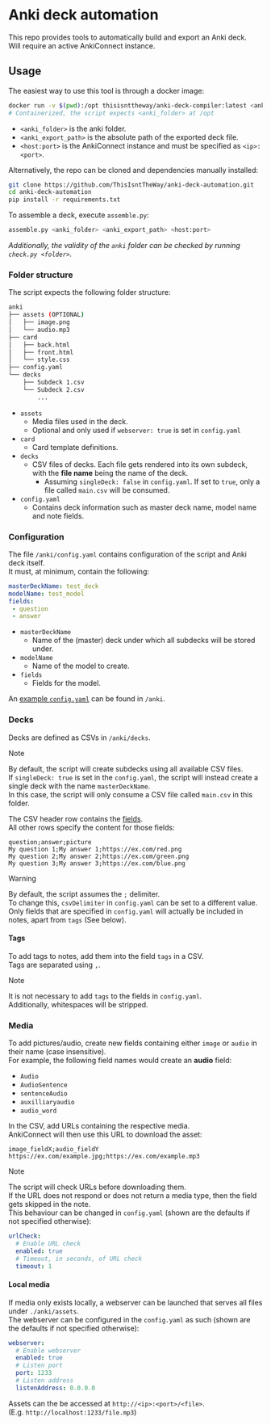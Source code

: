 # Anki deck automation
This repo provides tools to automatically build and export an Anki deck.  
Will require an active AnkiConnect instance.

## Usage
The easiest way to use this tool is through a docker image:
```bash
docker run -v $(pwd):/opt thisisnttheway/anki-deck-compiler:latest <anki_folder> <anki_export_path> <host:port>
# Containerized, the script expects <anki_folder> at /opt
```
- `<anki_folder>` is the anki folder.
- `<anki_export_path>` is the absolute path of the exported deck file.
- `<host:port>` is the AnkiConnect instance and must be specified as `<ip>:<port>`.

Alternatively, the repo can be cloned and dependencies manually installed:
```bash
git clone https://github.com/ThisIsntTheWay/anki-deck-automation.git
cd anki-deck-automation
pip install -r requirements.txt
```

To assemble a deck, execute `assemble.py`:
```bash
assemble.py <anki_folder> <anki_export_path> <host:port>
```

_Additionally, the validity of the `anki` folder can be checked by running `check.py <folder>`._


### Folder structure
The script expects the following folder structure:
```bash
anki
├── assets (OPTIONAL)
│   ├── image.png
│   └── audio.mp3
├── card
│   ├── back.html
│   ├── front.html
│   └── style.css
├── config.yaml
└── decks
    ├── Subdeck 1.csv
    └── Subdeck 2.csv
        ...
```

- `assets`
  - Media files used in the deck.
  - Optional and only used if `webserver: true` is set in `config.yaml`
- `card`
  - Card template definitions.
- `decks`
  - CSV files of decks.
    Each file gets rendered into its own subdeck, with the **file name** being the name of the deck.
    - Assuming `singleDeck: false` in `config.yaml`.
      If set to `true`, only a file called `main.csv` will be consumed.
- `config.yaml`
  - Contains deck information such as master deck name, model name and note fields.

### Configuration
The file `/anki/config.yaml` contains configuration of the script and Anki deck itself.  
It must, at minimum, contain the following:
```yaml
masterDeckName: test_deck
modelName: test_model
fields:
 - question
 - answer
```

- `masterDeckName`
  - Name of the (master) deck under which all subdecks will be stored under.
- `modelName`
  - Name of the model to create.
- `fields`
  - Fields for the model.
 
An [example `config.yaml`](https://github.com/ThisIsntTheWay/anki-deck-automation/blob/main/anki/config.yaml) can be found in `/anki`.

### Decks
Decks are defined as CSVs in `/anki/decks`.  

> [!NOTE]
> By default, the script will create subdecks using all available CSV files.  
> If `singleDeck: true` is set in the `config.yaml`, the script will instead create a single deck with the name `masterDeckName`.  
> In this case, the script will only consume a CSV file called `main.csv` in this folder.

The CSV header row contains the [fields](https://github.com/ThisIsntTheWay/anki-deck-automation/blob/a429841ff4c3492a94b0374684434bb377652ad2/anki/config.yaml#L3).  
All other rows specify the content for those fields:

```csv
question;answer;picture
My question 1;My answer 1;https://ex.com/red.png
My question 2;My answer 2;https://ex.com/green.png
My question 3;My answer 3;https://ex.com/blue.png
```

> [!WARNING]  
> By default, the script assumes the `;` delimiter.  
> To change this, `csvDelimiter` in `config.yaml` can be set to a different value.  
> Only fields that are specified in `config.yaml` will actually be included in notes, apart from `tags` (See below).

#### Tags
To add tags to notes, add them into the field `tags` in a CSV.  
Tags are separated using `,`.

> [!NOTE]
> It is not necessary to add `tags` to the fields in `config.yaml`.  
> Additionally, whitespaces will be stripped.  


### Media
To add pictures/audio, create new fields containing either `image` or `audio` in their name (case insensitive).  
For example, the following field names would create an **audio** field:  
- `Audio`
- `AudioSentence`
- `sentenceAudio`
- `auxilliaryaudio`
- `audio_word`

In the CSV, add URLs containing the respective media.  
AnkiConnect will then use this URL to download the asset:

```csv
image_fieldX;audio_fieldY
https://ex.com/example.jpg;https://ex.com/example.mp3
```

> [!NOTE]
> The script will check URLs before downloading them.  
> If the URL does not respond or does not return a media type, then the field gets skipped in the note.  
> This behaviour can be changed in `config.yaml` (shown are the defaults if not specified otherwise):

```yaml
urlCheck:
  # Enable URL check
  enabled: true
  # Timeout, in seconds, of URL check
  timeout: 1
```

#### Local media
If media only exists locally, a webserver can be launched that serves all files under `./anki/assets`.  
The webserver can be configured in the `config.yaml` as such (shown are the defaults if not specified otherwise):  

```yaml
webserver:
  # Enable webserver
  enabled: true
  # Listen port
  port: 1233
  # Listen address
  listenAddress: 0.0.0.0
```

Assets can the be accessed at `http://<ip>:<port>/<file>`.  
(E.g. `http://localhost:1233/file.mp3`)
